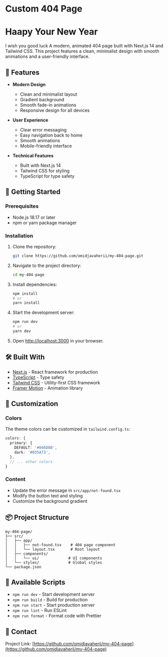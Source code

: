 # Custom 404 Page
# Haapy Your New Year
I wish you good luck
A modern, animated 404 page built with Next.js 14 and Tailwind CSS. This project features a clean, minimalist design with smooth animations and a user-friendly interface.

## 🌟 Features

- **Modern Design**
  - Clean and minimalist layout
  - Gradient background
  - Smooth fade-in animations
  - Responsive design for all devices

- **User Experience**
  - Clear error messaging
  - Easy navigation back to home
  - Smooth animations
  - Mobile-friendly interface

- **Technical Features**
  - Built with Next.js 14
  - Tailwind CSS for styling
  - TypeScript for type safety

## 🚀 Getting Started

### Prerequisites

- Node.js 18.17 or later
- npm or yarn package manager

### Installation

1. Clone the repository:
   ```bash
   git clone https://github.com/omidjavaherii/my-404-page.git
   ```

2. Navigate to the project directory:
   ```bash
   cd my-404-page
   ```

3. Install dependencies:
   ```bash
   npm install
   # or
   yarn install
   ```

4. Start the development server:
   ```bash
   npm run dev
   # or
   yarn dev
   ```

5. Open [http://localhost:3000](http://localhost:3000) in your browser.

## 🛠️ Built With

- [Next.js](https://nextjs.org/) - React framework for production
- [TypeScript](https://www.typescriptlang.org/) - Type safety
- [Tailwind CSS](https://tailwindcss.com/) - Utility-first CSS framework
- [Framer Motion](https://www.framer.com/motion/) - Animation library

## 🎨 Customization

### Colors
The theme colors can be customized in `tailwind.config.ts`:
```typescript
colors: {
  primary: {
    DEFAULT: '#046D8B',
    dark: '#035A73',
  },
  // ... other colors
}
```

### Content
- Update the error message in `src/app/not-found.tsx`
- Modify the button text and styling
- Customize the background gradient

## 📦 Project Structure

```
my-404-page/
├── src/
│   ├── app/
│   │   ├── not-found.tsx    # 404 page component
│   │   └── layout.tsx       # Root layout
│   ├── components/
│   │   └── ui/             # UI components
│   └── styles/             # Global styles
└── package.json
```

## 🔧 Available Scripts

- `npm run dev` - Start development server
- `npm run build` - Build for production
- `npm run start` - Start production server
- `npm run lint` - Run ESLint
- `npm run format` - Format code with Prettier

## 🤝 Contact

Project Link: [https://github.com/omidjavaherii/my-404-page](https://github.com/omidjavaherii/my-404-page)
